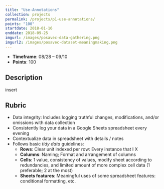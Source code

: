 ```yaml
---
title: "Use-Annotations"
collection: projects
permalink: /projects/p1-use-annotations/
points: "100"
startdate: 2018-01-16
enddate: 2018-09-25
imgurl: /images/posavec-data-gathering.png
imgurl2: /images/posavec-dataset-meaningmaking.png
---
```


<ul class="project-top-info">
  <li>
    <b>Timeframe</b>: 08/28 &ndash; 09/10</li>
  <li>
    <b>Points</b>: 100</li>
</ul>

## Description

insert

## Rubric

<ul>
  <li>
    Data integrity: Includes logging truthful changes, modifications, and/or omissions with data collection</li>
  <li>
    Consistently log your data in a Google Sheets spreadsheet every evening</li>
  <li>
    Contextualize data in spreadsheet with details / notes</li>
  <li>
    Follows basic <i>tidy data</i> guidelines:
      <ul>
        <li><b>Rows</b>: Clear unit indexed per row: Every instance that I X</li>
        <li><b>Columns</b>: Naming; Format and arrangement of columns</li>
        <li><b>Cells</b>: 1 value, consistency of values, modify sheet according to redundancies, and limited amount of more complex cell data (1 preferable; 2 at the most)</li>
        <li><b>Sheets features</b>: Meaningful uses of some spreadsheet features: conditional formatting, etc.</li>
      </ul>
  </li>
</ul>
